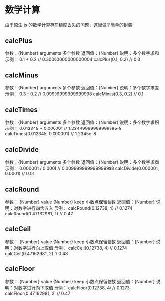 # 数学计算

由于原生 js 的数学计算存在精度丢失的问题，这里做了简单的封装

## calcPlus

参数：{Number} arguments 多个参数
返回值：{Number}
说明：多个数字求和
示例：
0.1 + 0.2 // 0.30000000000000004
calcPlus(0.1, 0.2) // 0.3

## calcMinus

参数：{Number} arguments 多个参数
返回值：{Number}
说明：多个数字求差
示例：
0.3 - 0.2 // 0.09999999999999998
calcMinus(0.3, 0.2) // 0.1

## calcTimes

参数：{Number} arguments 多个参数
返回值：{Number}
说明：多个数字求积
示例：
0.012345 \* 0.000001 // 1.2344999999999999e-8
calcTimes(0.012345, 0.000001) // 1.2345e-8

## calcDivide

参数：{Number} arguments 多个参数
返回值：{Number}
说明：多个数字求商
示例：
0.000001 / 0.0001 // 0.009999999999999998
calcDivide(0.000001, 0.0001) // 0.01

## calcRound

参数：
{Number} value
{Number} keep 小数点保留位数
返回值：{Number}
说明：对数字进行四舍五入
示例：
calcRound(0.12738, 4) // 0.1274
calcRound(0.47162981, 2) // 0.47

## calcCeil

参数：
{Number} value
{Number} keep 小数点保留位数
返回值：{Number}
说明：对数字进行向上取值
示例：
calcCeil(0.12738, 4) // 0.1274
calcCeil(0.47162981, 2) // 0.48

## calcFloor

参数：
{Number} value
{Number} keep 小数点保留位数
返回值：{Number}
说明：对数字进行向下取值
示例：
calcFloor(0.12738, 4) // 0.1273
calcFloor(0.47162981, 2) // 0.47
